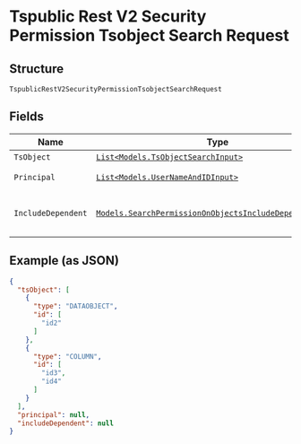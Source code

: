 
# Tspublic Rest V2 Security Permission Tsobject Search Request

## Structure

`TspublicRestV2SecurityPermissionTsobjectSearchRequest`

## Fields

| Name | Type | Tags | Description |
|  --- | --- | --- | --- |
| `TsObject` | [`List<Models.TsObjectSearchInput>`](../../doc/models/ts-object-search-input.md) | Required | A JSON Array of GUIDs and type of metadata object. |
| `Principal` | [`List<Models.UserNameAndIDInput>`](../../doc/models/user-name-and-id-input.md) | Optional | A JSON array of principal names or GUIDs. When both are given then id is considered. |
| `IncludeDependent` | [`Models.SearchPermissionOnObjectsIncludeDependentEnum?`](../../doc/models/search-permission-on-objects-include-dependent-enum.md) | Optional | When this field is set to true, the API response includes the permission details for the dependent objects<br>**Default**: `SearchPermissionOnObjectsIncludeDependentEnum.false` |

## Example (as JSON)

```json
{
  "tsObject": [
    {
      "type": "DATAOBJECT",
      "id": [
        "id2"
      ]
    },
    {
      "type": "COLUMN",
      "id": [
        "id3",
        "id4"
      ]
    }
  ],
  "principal": null,
  "includeDependent": null
}
```

